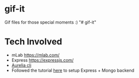 # gif-it
Gif files for those special moments :)
"# gif-it" 

Tech Involved
=============

* mLab https://mlab.com/
* Express https://expressjs.com/
* [Aurelia cli](http://aurelia.io/hub.html#/doc/article/aurelia/framework/latest/the-aurelia-cli) 
* Followed the tutorial [here](https://medium.freecodecamp.com/building-a-simple-node-js-api-in-under-30-minutes-a07ea9e390d2) to setup Express + Mongo backend
